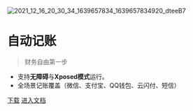 

![2021_12_16_20_30_34_1639657834_1639657834920_dteeB7](https://cdn.jsdelivr.net/gh/dreamncn/picBed@master/uPic/2021_12_16_20_30_34_1639657834_1639657834920_dteeB7.png ':size=100')
# 自动记账

>财务自由第一步


* 支持**无障碍**与**Xposed模式**运行。
* 全场景记账覆盖（微信、支付宝、QQ钱包、云闪付、短信）

[下载](https://www.coolapk.com/apk/cn.dreamn.qianji_auto0)
[进入文档](#GoToHelpDoc)

